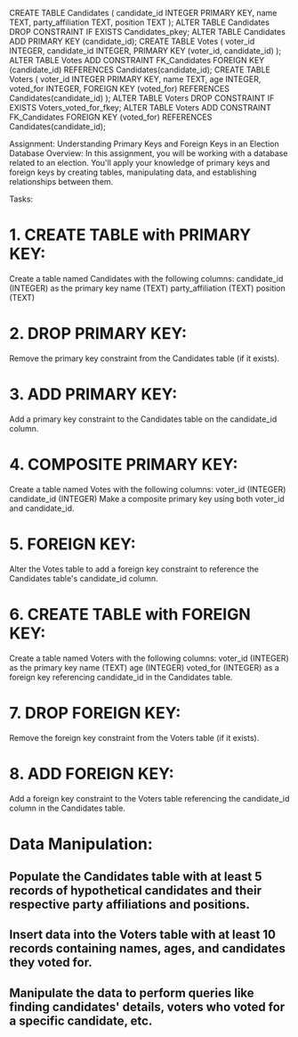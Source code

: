 CREATE TABLE Candidates (
    candidate_id INTEGER PRIMARY KEY,
    name TEXT,
    party_affiliation TEXT,
    position TEXT
);
ALTER TABLE Candidates
DROP CONSTRAINT IF EXISTS Candidates_pkey;
ALTER TABLE Candidates
ADD PRIMARY KEY (candidate_id);
CREATE TABLE Votes (
    voter_id INTEGER,
    candidate_id INTEGER,
    PRIMARY KEY (voter_id, candidate_id)
);
ALTER TABLE Votes
ADD CONSTRAINT FK_Candidates
FOREIGN KEY (candidate_id) REFERENCES Candidates(candidate_id);
CREATE TABLE Voters (
    voter_id INTEGER PRIMARY KEY,
    name TEXT,
    age INTEGER,
    voted_for INTEGER,
    FOREIGN KEY (voted_for) REFERENCES Candidates(candidate_id)
);
ALTER TABLE Voters
DROP CONSTRAINT IF EXISTS Voters_voted_for_fkey;
ALTER TABLE Voters
ADD CONSTRAINT FK_Candidates
FOREIGN KEY (voted_for) REFERENCES Candidates(candidate_id);


Assignment: Understanding Primary Keys and Foreign Keys in an Election Database
Overview:
In this assignment, you will be working with a database related to an election. You'll apply your knowledge of primary keys and foreign keys by creating tables, manipulating data, and establishing relationships between them.

Tasks:
# 1. CREATE TABLE with PRIMARY KEY:

Create a table named Candidates with the following columns:
candidate_id (INTEGER) as the primary key
name (TEXT)
party_affiliation (TEXT)
position (TEXT)
# 2. DROP PRIMARY KEY:

Remove the primary key constraint from the Candidates table (if it exists).
# 3. ADD PRIMARY KEY:

Add a primary key constraint to the Candidates table on the candidate_id column.
# 4. COMPOSITE PRIMARY KEY:

Create a table named Votes with the following columns:
voter_id (INTEGER)
candidate_id (INTEGER)
Make a composite primary key using both voter_id and candidate_id.
# 5. FOREIGN KEY:

Alter the Votes table to add a foreign key constraint to reference the Candidates table's candidate_id column.
# 6. CREATE TABLE with FOREIGN KEY:

Create a table named Voters with the following columns:
voter_id (INTEGER) as the primary key
name (TEXT)
age (INTEGER)
voted_for (INTEGER) as a foreign key referencing candidate_id in the Candidates table.
# 7. DROP FOREIGN KEY:

Remove the foreign key constraint from the Voters table (if it exists).
# 8. ADD FOREIGN KEY:

Add a foreign key constraint to the Voters table referencing the candidate_id column in the Candidates table.
# Data Manipulation:
## Populate the Candidates table with at least 5 records of hypothetical candidates and their respective party affiliations and positions.
## Insert data into the Voters table with at least 10 records containing names, ages, and candidates they voted for.
## Manipulate the data to perform queries like finding candidates' details, voters who voted for a specific candidate, etc.
